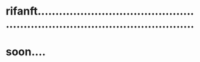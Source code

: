 # rifanft.................................................................................................
# soon....
